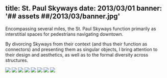 title: St. Paul Skyways
date: 2013/03/01
banner: '## assets ##/2013/03/banner.jpg'
---

<p>Encompassing several miles, the St. Paul Skyways function primarily as interstitial spaces for pedestrians navigating downtown.</p><p>By divorcing Skyways from their context (and thus their function as connectors) and presenting them as singular objects, I bring attention to their design and aesthetics, as well as to the formal diversity across structures.</p>

<img src="## assets ##/2013/03/skyway-10.jpg">
<img src="## assets ##/2013/03/skyway-4.jpg">
<img src="## assets ##/2013/03/skyway-2.jpg">
<img src="## assets ##/2013/03/skyway-1.jpg">
<img src="## assets ##/2013/03/skyway-5.jpg">
<img src="## assets ##/2013/03/skyway-3.jpg">
<img src="## assets ##/2013/03/skyway-9.jpg">
<img src="## assets ##/2013/03/skyway-6.jpg">
